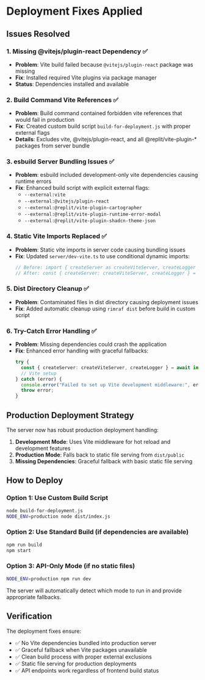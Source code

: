 # Deployment Fixes Applied

## Issues Resolved

### 1. Missing @vitejs/plugin-react Dependency ✅
- **Problem**: Vite build failed because `@vitejs/plugin-react` package was missing
- **Fix**: Installed required Vite plugins via package manager
- **Status**: Dependencies installed and available

### 2. Build Command Vite References ✅
- **Problem**: Build command contained forbidden vite references that would fail in production
- **Fix**: Created custom build script `build-for-deployment.js` with proper external flags
- **Details**: Excludes vite, @vitejs/plugin-react, and all @replit/vite-plugin-* packages from server bundle

### 3. esbuild Server Bundling Issues ✅
- **Problem**: esbuild included development-only vite dependencies causing runtime errors
- **Fix**: Enhanced build script with explicit external flags:
  - `--external:vite`
  - `--external:@vitejs/plugin-react`
  - `--external:@replit/vite-plugin-cartographer`
  - `--external:@replit/vite-plugin-runtime-error-modal`
  - `--external:@replit/vite-plugin-shadcn-theme-json`

### 4. Static Vite Imports Replaced ✅
- **Problem**: Static vite imports in server code causing bundling issues
- **Fix**: Updated `server/dev-vite.ts` to use conditional dynamic imports:
  ```typescript
  // Before: import { createServer as createViteServer, createLogger } from "vite";
  // After: const { createServer: createViteServer, createLogger } = await import("vite");
  ```

### 5. Dist Directory Cleanup ✅
- **Problem**: Contaminated files in dist directory causing deployment issues
- **Fix**: Added automatic cleanup using `rimraf dist` before build in custom script

### 6. Try-Catch Error Handling ✅
- **Problem**: Missing dependencies could crash the application
- **Fix**: Enhanced error handling with graceful fallbacks:
  ```typescript
  try {
    const { createServer: createViteServer, createLogger } = await import("vite");
    // Vite setup
  } catch (error) {
    console.error("Failed to set up Vite development middleware:", error);
    throw error;
  }
  ```

## Production Deployment Strategy

The server now has robust production deployment handling:

1. **Development Mode**: Uses Vite middleware for hot reload and development features
2. **Production Mode**: Falls back to static file serving from `dist/public`
3. **Missing Dependencies**: Graceful fallback with basic static file serving

## How to Deploy

### Option 1: Use Custom Build Script
```bash
node build-for-deployment.js
NODE_ENV=production node dist/index.js
```

### Option 2: Use Standard Build (if dependencies are available)
```bash
npm run build
npm start
```

### Option 3: API-Only Mode (if no static files)
```bash
NODE_ENV=production npm run dev
```

The server will automatically detect which mode to run in and provide appropriate fallbacks.

## Verification

The deployment fixes ensure:
- ✅ No Vite dependencies bundled into production server
- ✅ Graceful fallback when Vite packages unavailable
- ✅ Clean build process with proper external exclusions
- ✅ Static file serving for production deployments
- ✅ API endpoints work regardless of frontend build status